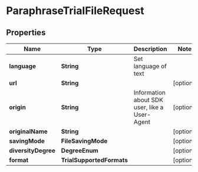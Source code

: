 

# ParaphraseTrialFileRequest


## Properties

| Name | Type | Description | Notes |
|------------ | ------------- | ------------- | -------------|
|**language** | **String** | Set language of text |  |
|**url** | **String** |  |  [optional] |
|**origin** | **String** | Information about SDK user, like a User-Agent |  [optional] |
|**originalName** | **String** |  |  [optional] |
|**savingMode** | **FileSavingMode** |  |  [optional] |
|**diversityDegree** | **DegreeEnum** |  |  [optional] |
|**format** | **TrialSupportedFormats** |  |  [optional] |



